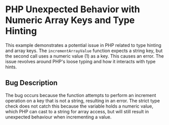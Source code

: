 # PHP Unexpected Behavior with Numeric Array Keys and Type Hinting

This example demonstrates a potential issue in PHP related to type hinting and array keys.  The `incrementArrayValue` function expects a string key, but the second call uses a numeric value (1) as a key. This causes an error. The issue revolves around PHP's loose typing and how it interacts with type hints.

## Bug Description
The bug occurs because the function attempts to perform an increment operation on a key that is not a string, resulting in an error. The strict type check does not catch this because the variable holds a numeric value, which PHP can cast to a string for array access, but will still result in unexpected behaviour when incrementing a value.